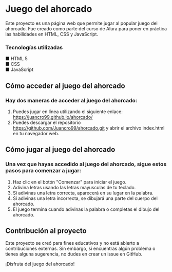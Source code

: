 
# Juego del ahorcado
 Este proyecto es una página web que permite jugar al popular juego del ahorcado. Fue creado como parte del curso de Alura para poner en práctica las habilidades en HTML, CSS y JavaScript.

### Tecnologías utilizadas
■ HTML 5  
■ CSS  
■ JavaScript  
## Cómo acceder al juego del ahorcado
### Hay dos maneras de acceder al juego del ahorcado:

1. Puedes jugar en línea utilizando el siguiente enlace: https://juancro99.github.io/ahorcado/ 
2. Puedes descargar el repositorio https://github.com/Juancro99/ahorcado.git y abrir el archivo index.html en tu navegador web.  

## Cómo jugar al juego del ahorcado
### Una vez que hayas accedido al juego del ahorcado, sigue estos pasos para comenzar a jugar:

1. Haz clic en el botón "Comenzar" para iniciar el juego.  
2. Adivina letras usando las letras mayusculas de tu teclado.  
2. Si adivinas una letra correcta, aparecerá en su lugar en la palabra.  
3. Si adivinas una letra incorrecta, se dibujará una parte del cuerpo del ahorcado.  
4. El juego termina cuando adivinas la palabra o completas el dibujo del ahorcado.  

## Contribución al proyecto
Este proyecto se creó para fines educativos y no está abierto a contribuciones externas. Sin embargo, si encuentras algún problema o tienes alguna sugerencia, no dudes en crear un issue en GitHub.  

¡Disfruta del juego del ahorcado!
